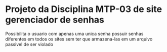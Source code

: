 # Projeto da Disciplina MTP-03 de site gerenciador de senhas
Possibilita o usuario com apenas uma unica senha possuir senhas 
diferentes em todos os sites sem ter que armazena-las em um arquivo
passivel de ser violado
